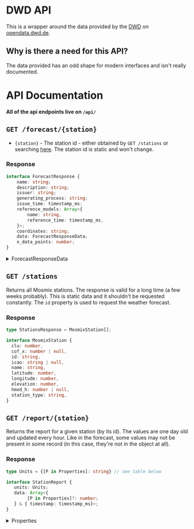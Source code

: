 # DWD API

This is a wrapper around the data provided by the [DWD](https://www.dwd.de/) on [opendata.dwd.de](https://opendata.dwd.de/).

## Why is there a need for this API?

The data provided has an odd shape for modern interfaces and isn't really documented.

# API Documentation

**All of the api endpoints live on `/api/`**

## `GET /forecast/{station}`

* `{station}` - The station id - either obtained by `GET /stations` or searching [here](https://www.dwd.de/DE/leistungen/met_verfahren_mosmix/mosmix_stationskatalog.cfg?view=nasPublication). The station id is static and won't change.

### Response

```typescript
interface ForecastResponse {
    name: string;
    description: string;
    issuer: string;
    generating_process: string;
    issue_time: timestamp_ms;
    reference_models: Array<{
        name: string,
        reference_time: timestamp_ms,
    }>;
    coordinates: string;
    data: ForecastResponseData;
    n_data_points: number;
}
```

<details>
<summary>ForecastResponseData</summary>

The response data is an object where all the values are an array of the **same** length.
It can be viewed as a table-like structure:
```typescript
// type ForecastElements = 'temp' | 'dew_point' .... (see table below)

type ForecastResponseData = 
    { [Key in ForecastElements]?: Array<float32 | null>; } & { time_steps: timestamp_ms[]; }
// some elements in the array may be null because they either don't have a value _or_ the value is updated less than other values.


// Note: in e.g. JavaScript (ans JSON) all the values are represented as a `number`, but for other languages that might not be true.
``` 
The property `time_steps` is always present. 

### Properties

For more information take a look at [this](https://opendata.dwd.de/weather/lib/MetElementDefinition.xml).

**Naming**
* `p_*` > probability
* `e_*` > absolute error of ...
* `_{n}h` > last `{n}` hours
* `p{n}{unit}` > 0.`{n}{unit}`

**Units**
* `p` > `%`
* `mm` > millimeters
* `ft` > feet
* `kn` > knots

| Property | Unit | Description | DWD-Name |
| ---------|------|-------------|----------|
|`temp`|K|Temperature 2m above surface|TTT|
|`dew_point`|K|Dewpoint 2m above surface|Td|
|`max_temp`|K|Maximum temperature - within the last 12 hours|TX|
|`min_temp`|K|Minimum temperature - within the last 12 hours|TN|
|`wind_direction`|0Â°..360Â°|Wind direction|DD|
|`wind_speed`|m/s|Wind speed|FF|
|`max_wind_gust_1h`|m/s|Maximum wind gust within the last hour|FX1|
|`max_wind_gust_3h`|m/s|Maximum wind gust within the last 3 hours|FX3|
|`max_wind_gust_12h`|m/s|Maximum wind gust within the last 12 hours|FXh|
|`precipitation_1h_significant_weather`|kg/m2|Total precipitation during the last hour consistent with significant weather|RR1c|
|`precipitation_1h`|kg/m2|Total precipitation during the last hour|RR1|
|`precipitation_3h_significant_weather`|kg/m2|Total precipitation during the last 3 hours consistent with significant weather|RR3c|
|`precipitation_3h`|kg/m2|Total precipitation during the last 3 hours|RR3|
|`snow_rain_eq_1h`|kg/m2|Snow-Rain-Equivalent during the last hour|RRS1c|
|`snow_rain_eq_3h`|kg/m2|Snow-Rain-Equivalent during the last 3 hours|RRS3c|
|`significant_water`|-|Significant Weather|ww|
|`past_weather_6h`|-|Past weather during the last 6 hours|W1W2|
|`total_cloud_cover`|% (0..100)|Total cloud cover|N|
|`effective_cloud_cover`|% (0..100)|Effective cloud cover|Neff|
|`cloud_cover_500ft`|% (0..100)|Cloud cover below 500 ft.|N05|
|`low_cloud_cover`|% (0..100)|Low cloud cover (lower than 2 km)|Nl|
|`midlevel_cloud_cover`|% (0..100)|Midlevel cloud cover (2-7 km)|Nm|
|`high_cloud_cover`|% (0..100)|High cloud cover (>7 km)|Nh|
|`surface_pressure`|Pa|Surface pressure, reduced|PPPP|
|`temp_5cm`|K|Temperature 5cm above surface|T5cm|
|`shortwave_radiation_3h`|kJ/m2|Short wave radiation balance during the last 3 hours|RadS3|
|`global_irradiance`|kJ/m2|Global Irradiance|Rad1h|
|`longwave_radiation_3h`|kJ/m2|Long wave radiation balance during the last 3 hours|RadL3|
|`visibility`|m|Visibility|VV|
|`sunshine_last_hour`|s|Sunshine duration during the last Hour|SunD1|
|`p_wind_gust_25kn_12h`|% (0..100)|Probability of wind gusts >= 25kn within the last 12 hours|FXh25|
|`p_wind_gust_40kn_12h`|% (0..100)|Probability of wind gusts >= 40kn within the last 12 hours|FXh40|
|`p_wind_gust_55kn_12h`|% (0..100)|Probability of wind gusts >= 55kn within the last 12 hours|FXh55|
|`p_fog_1h`|% (0..100)|Probability for fog within the last hour|wwM|
|`p_fog_6h`|% (0..100)|Probability for fog within the last 6 hours|wwM6|
|`p_fog_12h`|% (0..100)|Probability for fog within the last 12 hours|wwMh|
|`p_precipitation_0mm_12h`|% (0..100)|Probability of precipitation > 0.0mm during the last 12 hours|Rh00|
|`p_precipitation_p2mm_6h`|% (0..100)|Probability of precipitation > 0.2mm during the last 6 hours|R602|
|`p_precipitation_p2mm_12h`|% (0..100)|Probability of precipitation > 0.2mm during the last 12 hours|Rh02|
|`p_precipitation_p2mm_24h`|% (0..100)|Probability of precipitation > 0.2mm during the last 24 hours|Rd02|
|`p_precipitation_1mm_12h`|% (0..100)|Probability of precipitation > 1.0mm during the last 12 hours|Rh10|
|`p_precipitation_5mm_6h`|% (0..100)|Probability of precipitation > 5.0mm during the last 6 hours|R650|
|`p_precipitation_5mm_12h`|% (0..100)|Probability of precipitation > 5.0mm during the last 12 hours|Rh50|
|`p_precipitation_5mm_24h`|% (0..100)|Probability of precipitation > 5.0mm during the last 24 hours|Rd50|
|`min_temp_5cm_12h`|K|Minimum surface temperature at 5cm within the last 12 hours|TG|
|`mean_temp_24h`|K|Mean temperature during the last 24 hours|TM|
|`precipitation_duration_1h`|s|Duration of precipitation within the last hour|DRR1|
|`p_drizzle_1h`|% (0..100)|Probability: Occurrence of drizzle within the last hour|wwZ|
|`p_straitform_precipitation_1h`|% (0..100)|Probability: Occurrence of stratiform precipitation within the last hour|wwD|
|`p_convective_precipitation_1h`|% (0..100)|Probability: Occurrence of convective precipitation within the last hour|wwC|
|`p_thunderstorms_1h`|% (0..100)|Probability: Occurrence of thunderstorms within the last hour|wwT|
|`p_liquid_precipitation_1h`|% (0..100)|Probability: Occurrence of liquid precipitation within the last hour|wwL|
|`p_solid_precipitation_1h`|% (0..100)|Probability: Occurrence of solid precipitation within the last hour|wwS|
|`p_freezing_rain_1h`|% (0..100)|Probability: Occurrence of freezing rain within the last hour|wwF|
|`p_precipitation_1h`|% (0..100)|Probability: Occurrence of precipitation within the last hour|wwP|
|`p_visibility_below_1km`|% (0..100)|Probability: Visibility below 1000m|VV10|
|`e_temp`|K|Absolute error temperature 2m above surface|E_TTT|
|`e_wind_speed`|m/s|Absolute error wind speed 10m above surface|E_FF|
|`e_wind_direction`|0Â°..360Â°|Absolute error wind direction|E_DD|
|`e_dew_point`|K|Absolute error dew point 2m above surface|E_Td|
|`precipitation_6h`|kg / m2|Total precipitation during the last 6 hours|RR6|
|`precipitation_6h_significant_weather`|kg / m2|Total precipitation during the last 6 hours consistent with significant weather|RR6c|
|`p_precipitation_0mm_6h`|% (0..100)|Probability of precipitation > 0.0mm during the last 6 hours|R600|
|`p_precipitation_p1mm_1h`|% (0..100)|Probability of precipitation > 0.1 mm during the last hour|R101|
|`p_precipitation_p2mm_1h`|% (0..100)|Probability of precipitation > 0.2 mm during the last hour|R102|
|`p_precipitation_p3mm_1h`|% (0..100)|Probability of precipitation > 0.3 mm during the last hour|R103|
|`p_precipitation_p5mm_1h`|% (0..100)|Probability of precipitation > 0.5 mm during the last hour|R105|
|`p_precipitation_p7mm_1h`|% (0..100)|Probability of precipitation > 0.7 mm during the last hour|R107|
|`p_precipitation_1mm_1h`|% (0..100)|Probability of precipitation > 1.0 mm during the last hour|R110|
|`p_precipitation_2mm_1h`|% (0..100)|Probability of precipitation > 2.0 mm during the last hour|R120|
|`sunshine_duration_yesterday`|s|Yesterdays total sunshine duration |SunD|
|`rel_sunshine_duration_24h`|% (0..100)|Relative sunshine duration within the last 24 hours|RSunD|
|`p_rel_sunshine_duration_24h`|% (0..100)|Probability: relative sunshine duration >  0 % within 24 hours|PSd00|
|`p_rel_sunshine_duration_30p_24h`|% (0..100)|Probability: relative sunshine duration > 30 % within 24 hours|PSd30|
|`p_rel_sunshine_duration_60p_24h`|% (0..100)|Probability: relative sunshine duration > 60 % within 24 hours|PSd60|
|`global_irradiance_1h`|% (0..80)|Global irradiance within the last hour|RRad1|
|`potential_evapotranspiration_24h`|kg / m2|Potential evapotranspiration within the last 24 hours|PEvap|
|`p_precipitation_3mm_1h`|% (0..100)|Probability of precipitation > 3.0 mm during the last hour|R130|
|`p_precipitation_5mm_1h`|% (0..100)|Probability of precipitation > 5.0 mm during the last hour|R150|
|`p_precipitation_10mm_1h`|% (0..100)|Probability of precipitation > 10 mm during the last hour|RR1o1|
|`p_precipitation_15mm_1h`|% (0..100)|Probability of precipitation > 15 mm during the last hour|RR1w1|
|`p_precipitation_25mm_1h`|% (0..100)|Probability of precipitation > 25 mm during the last hour|RR1u1|
|`p_straightform_precipitation_6h`|% (0..100)|Probability: Occurrence of stratiform precipitation within the last 6 hours|wwD6|
|`p_convective_precipitation_6h`|% (0..100)|Probability: Occurrence of convective precipitation within the last 6 hours|wwC6|
|`p_thunderstorms_6h`|% (0..100)|Probability: Occurrence of thunderstorms within the last 6 hours|wwT6|
|`p_precipitation_6h`|% (0..100)|Probability: Occurrence of precipitation within the last 6 hours|wwP6|
|`p_liquid_precipitation_6h`|% (0..100)|Probability: Occurrence of liquid precipitation within the last 6 hours|wwL6|
|`p_freezing_rain_6h`|% (0..100)|Probability: Occurrence of freezing rain within the last 6 hours|wwF6|
|`p_solid_precipitation_6h`|% (0..100)|Probability: Occurrence of solid precipitation within the last 6 hours|wwS6|
|`p_drizzle_6h`|% (0..100)|Probability: Occurrence of drizzle within the last 6 hours|wwZ6|
|`p_fog_24h`|% (0..100)|Probability: Occurrence of fog within the last 24 hours|wwMd|
|`p_gusts_25kn_6h`|% (0..100)|Probability: Occurrence of gusts >= 25kn within the last 6 hours |FX625|
|`p_gusts_40kn_6h`|% (0..100)|Probability: Occurrence of gusts >= 40kn within the last 6 hours |FX640|
|`p_gusts_55kn_6h`|% (0..100)|Probability: Occurrence of gusts >= 55kn within the last 6 hours |FX655|
|`p_straightform_precipitation_12h`|% (0..100)|Probability: Occurrence of stratiform precipitation within the last 12 hours|wwDh|
|`p_convective_precipitation_12h`|% (0..100)|Probability: Occurrence of convective precipitation within the last 12 hours|wwCh|
|`p_thunderstorms_12h`|% (0..100)|Probability: Occurrence of thunderstorms within the last 12 hours|wwTh|
|`p_precipitation_12h`|% (0..100)|Probability: Occurrence of precipitation within the last 12 hours|wwPh|
|`p_liquid_precipitation_12h`|% (0..100)|Probability: Occurrence of liquid precipitation within the last 12 hours|wwLh|
|`p_freezing_rain_12h`|% (0..100)|Probability: Occurrence of freezing rain within the last 12 hours|wwFh|
|`p_solid_precipitation_12h`|% (0..100)|Probability: Occurrence of solid precipitation within the last 12 hours|wwSh|
|`p_drizzle_12h`|% (0..100)|Probability: Occurrence of drizzle within the last 12 hours|wwZh|
|`p_precipitation_1mm_6h`|% (0..100)|Probability of precipitation > 1.0 mm during the last 6 hours|R610|
|`precipitation_12h`|kg / m2|Total precipitation during the last 12 hours|RRh|
|`precipitation_12h_significant_weather`|kg / m2|Total precipitation during the last 12 hours consistent with significant weather|RRhc|
|`significant_weather_3h`|- (0..95)|Significant Weather of the last 3 hours|ww3|
|`liquid_precipitation_1h_significant_weather`|kg / m2|Total liquid precipitation during the last hour consistent with significant weather|RRL1c|
|`p_precipitation_00_24h`|% (0..100)|Probability of precipitation > 0.0 mm during the last 24 hours|Rd00|
|`p_precipitation_1mm_24h`|% (0..100)|Probability of precipitation > 1.0 mm during the last 24 hours|Rd10|
|`precipitation_24h`|kg / m2|Total precipitation during the last 24 hours|RRd|
|`precipitation_24h_significant_weather`|kg / m2|Total precipitation during the last 24 hours consistent with significant weather|RRdc|
|`cloud_cover_low_mid_7km`|% (0..100)|Cloud cover low and mid level clouds below 7000 m|Nlm|
|`p_precipitation_24h`|% (0..100)|Probability: Occurrence of any precipitation within the last 24 hours|wwPd|
|`cloud_base_convective_clouds`|m|Cloud base of convective clouds|H_BsC|
|`p_thunderstorms_24h`|% (0..100)|Probability: Occurrence of thunderstorms within the last 24 hours|wwTd|
|`e_surface_pressure`|Pa|Absolute error surface pressure|E_PPP|
|`sunshine_duration_3h`|s|Sunshine duration during the last three hours|SunD3|
|`opt_significant_weather_1h`|- (0..95)|Optional significant weather (highest priority) during the last hour|WPc11|
|`opt_significant_weather_3h`|- (0..95)|Optional significant weather (highest priority) during the last 3 hours|WPc31|
|`opt_significant_weather_6h`|- (0..95)|Optional significant weather (highest priority) during the last 6 hours|WPc61|
|`opt_significant_weather_12h`|- (0..95)|Optional significant weather (highest priority) during the last 12 hours|WPch1|
|`opt_significant_weather_24h`|- (0..95)|Optional significant weather (highest priority) during the last 24 hours|WPcd1|
|`accumulated_snow_3h`|m|Accumulated new snow amount in 3 hours|Sa3|
|`accumulated_snow_6h`|m|Accumulated new snow amount in 6 hours (amount of 3h values)|Sa6|
|`accumulated_snow_12h`|m|Accumulated new snow amount in 12 hours (amount of 6h values)|Sah|
|`accumulated_snow_24h`|m|Accumulated new snow amount in 24 hours (amount of 12h values)|Sad|
|`p_snow_5cm_6h`|% (0..100)|Probability of > 5cm new snow amount in 6 hours|Sa605|
|`p_snow_10cm_6h`|% (0..100)|Probability of > 10cm new snow amount in 6 hours|Sa610|
|`p_snow_20cm_6h`|% (0..100)|Probability of > 20cm new snow amount in 6 hours|Sa620|
|`p_snow_5cm_12h`|% (0..100)|Probability of > 5cm new snow amount in 12 hours|Sah05|
|`p_snow_10cm_12h`|% (0..100)|Probability of > 10cm new snow amount in 12 hours|Sah10|
|`p_snow_30cm_12h`|% (0..100)|Probability of > 30cm new snow amount in 12 hours|Sah30|
|`p_snow_10cm_24h`|% (0..100)|Probability of > 10cm new snow amount in 24 hours|Sad10|
|`p_snow_30cm_24h`|% (0..100)|Probability of > 30cm new snow amount in 24 hours|Sad30|
|`p_snow_50cm_24h`|% (0..100)|Probability of > 50cm new snow amount in 24 hours|Sad50|
|`snow_depth`|m|Snow depth|SnCv|
</details>

## `GET /stations`

Returns all Mosmix stations. The response is valid for a long time (a few weeks probably).
This is static data and it shouldn't be requested constantly.
The `id` property is used to request the weather forecast.

### Response 

```typescript
type StationsResponse = MosmixStation[];

interface MosmixStation {
  clu: number,
  cof_x: number | null,
  id: string,
  icao: string | null,
  name: string,
  latitude: number,
  longitude: number,
  elevation: number,
  hmod_h: number | null,
  station_type: string,
}
```

## `GET /report/{station}`

Returns the report for a given station (by its id). The values are one day old and updated every hour.
Like in the forecast, some values may not be present in some record (in this case, they're not in the object at all).

### Response 

```typescript
type Units = {[P in Properties]: string} // see table below

interface StationReport {
   units: Units;
   data: Array<{
        [P in Properties]?: number;
   } & { timestamp: timestamp_ms}>;
}
```

<details>
<summary>Properties</summary>

### Properties
| Property | Unit | 
|----------|------|
|`past_weather_1`|CODE_TABLE|
|`global_radiation_last_hour`|W/m2|
|`dry_bulb_temperature_at_2_meter_above_ground`|°C|
|`depth_of_new_snow`|cm|
|`maximum_wind_speed_last_hour`|km/h|
|`precipitation_last_12_hours`|mm|
|`global_radiation_past_24_hours`|W/m2|
|`minimum_temperature_last_12_hours_5_cm_above_ground`|Grad C|
|`mean_wind_direction_during_last_10 min_at_10_meters_above_ground`|°|
|`minimum_of_temperature_at_5_cm_above_ground_for_previous_day`|°C|
|`past_weather_2`|CODE_TABLE|
|`precipitation_amount_last_3_hours`|mm|
|`minimum_temperature_last_12_hours_2_meters_above_ground`|°C|
|`daily_mean_of_temperature_previous_day`|°C|
|`maximum_wind_speed_as_10_minutes_mean_during_last_hour`|km/h|
|`maximum_temperature_last_12_hours_2_meters_above_ground`|°C|
|`maximum_wind_speed_for_previous_day`|km/h|
|`horizontal_visibility`|km|
|`minimum_of_temperature_for_previous_day`|°C|
|`precipitation_amount_last_24_hours`|mm|
|`diffuse_solar_radiation_last_hour`|W/m2|
|`direct_solar_radiation_last_hour`|W/m2|
|`present_weather`|CODE_TABLE|
|`total_time_of_sunshine_past_day`|h|
|`maximum_of_temperature_for_previous_day`|°C|
|`total_time_of_sunshine_during_last_hour`|min|
|`maximum_of_10_minutes_mean_of_wind_speed_for_previous_day`|km/h|
|`direct_solar_radiation_last_24_hours`|W/m2|
|`precipitation_amount_last_6_hours`|mm|
|`total_snow_depth`|cm|
|`mean_wind_speed_during last_10_min_at_10_meters_above_ground`|km/h|
|`cloud_cover_total`|%|
|`precipitation_amount_last_hour`|mm|
|`evaporation/evapotranspiration_last_24_hours`|mm|
|`height_of_base_of_lowest_cloud_above_station`|m|
|`dew_point_temperature_at_2_meter_above_ground`|°C|
|`maximum_wind_speed_during_last_6_hours`|km/h|
|`pressure_reduced_to_mean_sea_level`|hPa|
|`temperature_at_5_cm_above_ground`|°C|
|`sea/water_temperature`|°C|
|`relative_humidity`|%|
</details>
